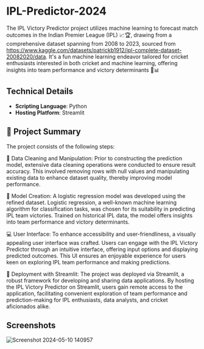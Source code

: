 
# IPL-Predictor-2024


The IPL Victory Predictor project utilizes machine learning to forecast match outcomes in the Indian Premier League (IPL) 📈🏆, drawing from a comprehensive dataset spanning from 2008 to 2023, sourced from https://www.kaggle.com/datasets/patrickb1912/ipl-complete-dataset-20082020/data. It's a fun machine learning endeavor tailored for cricket enthusiasts interested in both cricket and machine learning, offering insights into team performance and victory determinants 💪📊

## Technical Details

- **Scripting Language**: Python
- **Hosting Platform**: Streamlit

## 📑 Project Summary
The project consists of the following steps:

🧹 Data Cleaning and Manipulation: Prior to constructing the prediction model, extensive data cleaning operations were conducted to ensure result accuracy. This involved removing rows with null values and manipulating existing data to enhance dataset quality, thereby improving model performance.

🔬 Model Creation: A logistic regression model was developed using the refined dataset. Logistic regression, a well-known machine learning algorithm for classification tasks, was chosen for its suitability in predicting IPL team victories. Trained on historical IPL data, the model offers insights into team performance and victory determinants.

💻 User Interface: To enhance accessibility and user-friendliness, a visually appealing user interface was crafted. Users can engage with the IPL Victory Predictor through an intuitive interface, offering input options and displaying predicted outcomes. This UI ensures an enjoyable experience for users keen on exploring IPL team performance and making predictions.

🚀 Deployment with Streamlit: The project was deployed via Streamlit, a robust framework for developing and sharing data applications. By hosting the IPL Victory Predictor on Streamlit, users gain remote access to the application, facilitating convenient exploration of team performance and prediction-making for IPL enthusiasts, data analysts, and cricket aficionados alike.


## Screenshots

![Screenshot 2024-05-10 140957](https://github.com/lokesh-cuttamanchi/IPL-Predictor-2024/assets/133412331/6d20046d-c78b-4be1-8b23-3cf2aaafe241)


